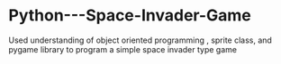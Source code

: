 # Python---Space-Invader-Game
Used understanding of object oriented programming , sprite class, and pygame library to program a simple space invader type game
